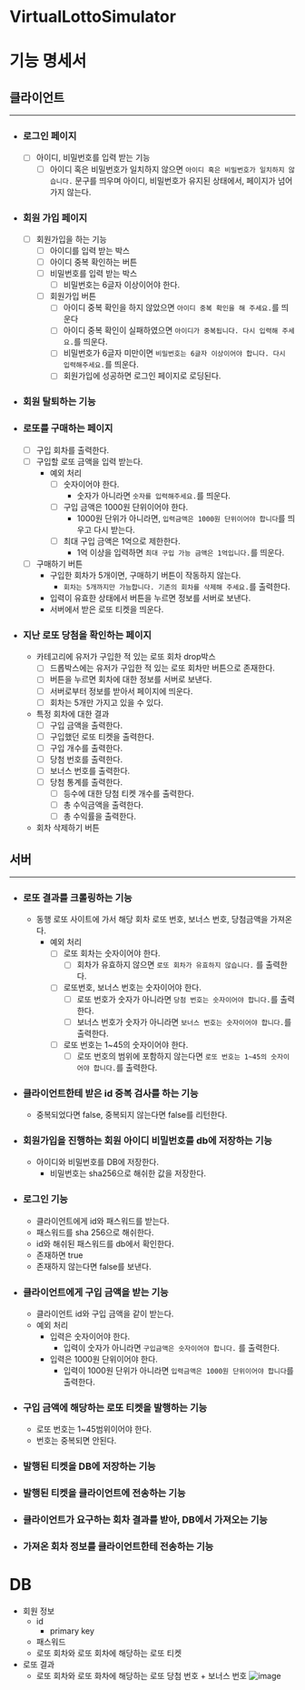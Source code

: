# VirtualLottoSimulator


# 기능 명세서

## 클라이언트
---
* ### 로그인 페이지
	* [ ] 아이디, 비밀번호를 입력 받는 기능
		* [ ] 아이디 혹은 비밀번호가 일치하지 않으면 `아이디 혹은 비밀번호가 일치하지 않습니다.` 문구를 띄우며 아이디, 비밀번호가 유지된 상태에서, 페이지가 넘어가지 않는다.

* ### 회원 가입 페이지 
	* [ ] 회원가입을 하는 기능
		* [ ] 아이디를 입력 받는 박스
		* [ ] 아이디 중복 확인하는 버튼
		* [ ] 비밀번호를 입력 받는 박스
			* [ ] 비밀번호는 6글자 이상이어야 한다.
		* [ ] 회원가입 버튼
			* [ ] 아이디 중복 확인을 하지 않았으면 `아이디 중복 확인을 해 주세요.`를 띄운다
			* [ ] 아이디 중복 확인이 실패하였으면 `아이디가 중복됩니다. 다시 입력해 주세요.`를 띄운다.
			* [ ] 비밀번호가 6글자 미만이면 `비밀번호는 6글자 이상이어야 합니다. 다시 입력해주세요.`를 띄운다.
			* [ ] 회원가입에 성공하면 로그인 페이지로 로딩된다.
			      
* ### 회원 탈퇴하는 기능 
			      
* ### 로또를 구매하는 페이지
	* [ ] 구입 회차를 출력한다.
	* [ ] 구입할 로또 금액을 입력 받는다.
		* 예외 처리
			* [ ] 숫자이어야 한다.
				* 숫자가 아니라면 `숫자를 입력해주세요.`를 띄운다.
			* [ ] 구입 금액은 1000원 단위이어야 한다.
				* 1000원 단위가 아니라면, `입력금액은 1000원 단위이어야 합니다`를 띄우고 다시 받는다.
			* [ ] 최대 구입 금액은 1억으로 제한한다.
				* 1억 이상을 입력하면 `최대 구입 가능 금액은 1억입니다.`를 띄운다.
	* [ ] 구매하기 버튼
		* 구입한 회차가 5개이면, 구매하기 버튼이 작동하지 않는다.
			* `회차는 5개까지만 가능합니다. 기존의 회차를 삭제해 주세요.`를 출력한다.
		* 입력이 유효한 상태에서 버튼을 누르면  정보를 서버로 보낸다.
		* 서버에서 받은 로또 티켓을 띄운다.
		  
* ### 지난 로또 당첨을 확인하는 페이지
	* 카테고리에 유저가 구입한 적 있는 로또 회차 drop박스
		* [ ] 드롭박스에는 유저가 구입한 적 있는 로또 회차만 버튼으로 존재한다.
		* [ ] 버튼을 누르면 회차에 대한 정보를 서버로 보낸다.
		* [ ] 서버로부터 정보를 받아서 페이지에 띄운다.
		* [ ] 회차는 5개만 가지고 있을 수 있다. 
	      
	* 특정 회차에 대한 결과
		* [ ] 구입 금액을 출력한다.
		* [ ] 구입했던 로또 티켓을 출력한다.
		* [ ] 구입 개수를 출력한다.
		* [ ] 당첨 번호를 출력한다.
		* [ ] 보너스 번호를 출력한다.
		* [ ] 당첨 통계를 출력한다.
			* [ ] 등수에 대한 당첨 티켓 개수를 출력한다.
			* [ ] 총 수익금액을 출력한다.
			* [ ] 총 수익률을 출력한다.
	* 회차 삭제하기 버튼
## 서버
---
* ### 로또 결과를 크롤링하는 기능
	* 동행 로또 사이트에 가서 해당 회차 로또 번호, 보너스 번호, 당첨금액을 가져온다.
		* 예외 처리
			* [ ] 로또 회차는 숫자이어야 한다.
				* [ ] 회차가 유효하지 않으면 `로또 회차가 유효하지 않습니다.` 를 출력한다.
			* [ ] 로또번호, 보너스 번호는 숫자이어야 한다.
				* [ ] 로또 번호가 숫자가 아니라면 `당첨 번호는 숫자이어야 합니다.`를 출력한다.
				*  [ ] 보너스 번호가 숫자가 아니라면 `보너스 번호는 숫자이어야 합니다.`를 출력한다.
			* [ ] 로또 번호는  1~45의 숫자이어야 한다.
				* [ ] 로또 번호의 범위에 포함하지 않는다면 `로또 번호는 1~45의 숫자이어야 합니다.`를 출력한다.
				      
* ### 클라이언트한테 받은 id 중복 검사를 하는 기능
	* 중복되었다면 false, 중복되지 않는다면 false를 리턴한다.
	  				      
* ### 회원가입을 진행하는 회원 아이디 비밀번호를 db에 저장하는 기능
	* 아이디와 비밀번호를 DB에 저장한다.
		* 비밀번호는 sha256으로 해쉬한 값을 저장한다.
		  
* ### 로그인 기능
	* 클라이언트에게 id와 패스워드를 받는다.
	* 패스워드를 sha 256으로 해쉬한다.
	* id와 해쉬된 패스워드를 db에서 확인한다.
	* 존재하면 true
	* 존재하지 않는다면 false를 보낸다.
				      
* ### 클라이언트에게 구입 금액을 받는 기능
	* 클라이언트 id와 구입 금액을 같이 받는다.
	* 예외 처리
		* 입력은 숫자이어야 한다.
			* 입력이 숫자가 아니라면 `구입금액은 숫자이어야 합니다.` 를 출력한다.
		* 입력은 1000원 단위이어야 한다.
			* 입력이 1000원 단위가 아니라면 `입력금액은 1000원 단위이어야 합니다`를 출력한다.
			  
* ### 구입 금액에 해당하는 로또 티켓을 발행하는 기능
	* 로또 번호는 1~45범위이어야 한다.
	* 번호는 중복되면 안된다.
	  
* ### 발행된 티켓을 DB에 저장하는 기능
* ### 발행된 티켓을 클라이언트에 전송하는 기능
* ### 클라이언트가 요구하는 회차 결과를 받아, DB에서 가져오는 기능
* ### 가져온 회차 정보를 클라이언트한테 전송하는 기능
# DB
* 회원 정보
	* id
		* primary key
	* 패스워드
	* 로또 회차와 로또 회차에 해당하는 로또 티켓
* 로또 결과
	* 로또 회차와 로또 화차에 해당하는 로또 당첨 번호 + 보너스 번호
![image](https://github.com/yooooonshine/VirtualLottoSimulator/assets/108210104/71b16c85-c58b-4b66-9eb1-a261ba827610)
